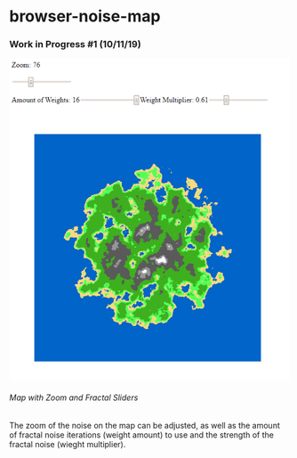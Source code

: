 # browser-noise-map

### Work in Progress #1 (10/11/19)

![screencap1](/images/wip1.PNG "Map with Zoom and Weight Sliders")

###### Map with Zoom and Fractal Sliders

The zoom of the noise on the map can be adjusted, as well as the amount of fractal noise iterations (weight amount) to use and the strength of the fractal noise (wieght multiplier).
